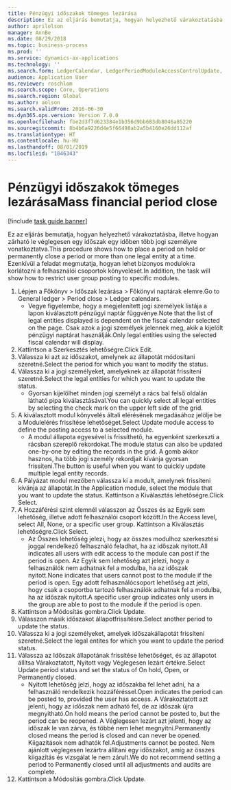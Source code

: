 ```yaml
---
title: Pénzügyi időszakok tömeges lezárása
description: Ez az eljárás bemutatja, hogyan helyezhető várakoztatásba, illetve hogyan zárható le véglegesen egy időszak egy időben több jogi személyre vonatkoztatva.
author: aprilolson
manager: AnnBe
ms.date: 08/29/2018
ms.topic: business-process
ms.prod: ''
ms.service: dynamics-ax-applications
ms.technology: ''
ms.search.form: LedgerCalendar, LedgerPeriodModuleAccessControlUpdate, SysLookupPicklist, LedgerFiscalCalendarPeriodStatus
audience: Application User
ms.reviewer: roschlom
ms.search.scope: Core, Operations
ms.search.region: Global
ms.author: aolson
ms.search.validFrom: 2016-06-30
ms.dyn365.ops.version: Version 7.0.0
ms.openlocfilehash: fbe2d3f7d623384e1b356d9bb683db8046a85220
ms.sourcegitcommit: 8b4b6a9226d4e5f66498ab2a5b4160e26dd112af
ms.translationtype: HT
ms.contentlocale: hu-HU
ms.lasthandoff: 08/01/2019
ms.locfileid: "1846343"
---
```

# <a name="mass-financial-period-close"></a><span data-ttu-id="e0282-103">Pénzügyi időszakok tömeges lezárása</span><span class="sxs-lookup"><span data-stu-id="e0282-103">Mass financial period close</span></span>

[!include [task guide banner](../../includes/task-guide-banner.md)]

<span data-ttu-id="e0282-104">Ez az eljárás bemutatja, hogyan helyezhető várakoztatásba, illetve hogyan zárható le véglegesen egy időszak egy időben több jogi személyre vonatkoztatva.</span><span class="sxs-lookup"><span data-stu-id="e0282-104">This procedure shows how to place a period on hold or permanently close a period or more than one legal entity at a time.</span></span> <span data-ttu-id="e0282-105">Ezenkívül a feladat megmutatja, hogyan lehet bizonyos modulokra korlátozni a felhasználói csoportok könyvelését.</span><span class="sxs-lookup"><span data-stu-id="e0282-105">In addition, the task will show how to restrict user group posting to specific modules.</span></span>

1. <span data-ttu-id="e0282-106">Lépjen a Főkönyv > Időszak lezárása > Főkönyvi naptárak elemre.</span><span class="sxs-lookup"><span data-stu-id="e0282-106">Go to General ledger > Period close > Ledger calendars.</span></span>
    * <span data-ttu-id="e0282-107">Vegye figyelembe, hogy a megjelenített jogi személyek listája a lapon kiválasztott pénzügyi naptár függvénye.</span><span class="sxs-lookup"><span data-stu-id="e0282-107">Note that the list of legal entities displayed is dependent on the fiscal calendar selected on the page.</span></span> <span data-ttu-id="e0282-108">Csak azok a jogi személyek jelennek meg, akik a kijelölt pénzügyi naptárat használják.</span><span class="sxs-lookup"><span data-stu-id="e0282-108">Only legal entities using the selected fiscal calendar will display.</span></span>  
2. <span data-ttu-id="e0282-109">Kattintson a Szerkesztés lehetőségre.</span><span class="sxs-lookup"><span data-stu-id="e0282-109">Click Edit.</span></span>
3. <span data-ttu-id="e0282-110">Válassza ki azt az időszakot, amelynek az állapotát módosítani szeretné.</span><span class="sxs-lookup"><span data-stu-id="e0282-110">Select the period for which you want to modify the status.</span></span>
4. <span data-ttu-id="e0282-111">Válassza ki a jogi személyeket, amelyeknek az állapotát frissíteni szeretné.</span><span class="sxs-lookup"><span data-stu-id="e0282-111">Select the legal entities for which you want to update the status.</span></span>
    * <span data-ttu-id="e0282-112">Gyorsan kijelölhet minden jogi személyt a rács bal felső oldalán látható pipa kiválasztásával.</span><span class="sxs-lookup"><span data-stu-id="e0282-112">You can quickly select all legal entities  by selecting the check mark on the upper left side of the grid.</span></span>  
5. <span data-ttu-id="e0282-113">A kiválasztott modul könyvelés általi elérésének megadásához jelölje be a Modulelérés frissítése lehetőséget.</span><span class="sxs-lookup"><span data-stu-id="e0282-113">Select Update module access to define the posting access to a selected module.</span></span>
    * <span data-ttu-id="e0282-114">A modul állapota egyesével is frissíthető, ha egyenként szerkeszti a rácsban szereplő rekordokat.</span><span class="sxs-lookup"><span data-stu-id="e0282-114">The module status can also be updated one-by-one by editing the records in the grid.</span></span> <span data-ttu-id="e0282-115">A gomb akkor hasznos, ha több jogi személy rekordjait kívánja gyorsan frissíteni.</span><span class="sxs-lookup"><span data-stu-id="e0282-115">The button is useful when you want to quickly update multiple legal entity records.</span></span>  
6. <span data-ttu-id="e0282-116">A Pályázat modul mezőben válassza ki a modult, amelynek frissíteni kívánja az állapotát.</span><span class="sxs-lookup"><span data-stu-id="e0282-116">In the Application module, select the module that you want to update the status.</span></span> <span data-ttu-id="e0282-117">Kattintson a Kiválasztás lehetőségre.</span><span class="sxs-lookup"><span data-stu-id="e0282-117">Click Select.</span></span>
7. <span data-ttu-id="e0282-118">A Hozzáférési szint elemnél válasszon az Összes és az Egyik sem lehetőség, illetve adott felhasználói csoport között.</span><span class="sxs-lookup"><span data-stu-id="e0282-118">In the Access level, select All, None, or a specific user group.</span></span> <span data-ttu-id="e0282-119">Kattintson a Kiválasztás lehetőségre.</span><span class="sxs-lookup"><span data-stu-id="e0282-119">Click Select.</span></span>
    * <span data-ttu-id="e0282-120">Az Összes lehetőség jelezi, hogy az összes modulhoz szerkesztési joggal rendelkező felhasználó feladhat, ha az időszak nyitott.</span><span class="sxs-lookup"><span data-stu-id="e0282-120">All indicates all users with edit access to the module can post if the period is open.</span></span> <span data-ttu-id="e0282-121">Az Egyik sem lehetőség azt jelezi, hogy a felhasználók nem adhatnak fel a modulba, ha az időszak nyitott.</span><span class="sxs-lookup"><span data-stu-id="e0282-121">None indicates that users cannot post to the module if the period is open.</span></span> <span data-ttu-id="e0282-122">Egy adott felhasználócsoport lehetőség azt jelzi, hogy csak a csoportba tartozó felhasználók adhatnak fel a modulba, ha az időszak nyitott.</span><span class="sxs-lookup"><span data-stu-id="e0282-122">A specific user group indicates only users in the group are able to post to the module if the period is open.</span></span>  
8. <span data-ttu-id="e0282-123">Kattintson a Módosítás gombra.</span><span class="sxs-lookup"><span data-stu-id="e0282-123">Click Update.</span></span>
9. <span data-ttu-id="e0282-124">Válasszon másik időszakot állapotfrissítésre.</span><span class="sxs-lookup"><span data-stu-id="e0282-124">Select another period to update the status.</span></span>
10. <span data-ttu-id="e0282-125">Válassza ki a jogi személyeket, amelyek időszakállapotát frissíteni szeretné.</span><span class="sxs-lookup"><span data-stu-id="e0282-125">Select the legal entites for which you want to update the period status.</span></span>
11. <span data-ttu-id="e0282-126">Válassza az Időszak állapotának frissítése lehetőséget, és az állapotot állítsa Várakoztatott, Nyitott vagy Véglegesen lezárt értékre.</span><span class="sxs-lookup"><span data-stu-id="e0282-126">Select Update period status and set the status of On hold, Open, or Permanently closed.</span></span>
    * <span data-ttu-id="e0282-127">Nyitott lehetőség jelzi, hogy az időszakba fel lehet adni, ha a felhasználó rendelkezik hozzáféréssel.</span><span class="sxs-lookup"><span data-stu-id="e0282-127">Open indicates the period can be posted to, provided the user has access.</span></span> <span data-ttu-id="e0282-128">A Várakoztatott azt jelenti, hogy az időszak nem adható fel, de az időszak újra megnyitható.</span><span class="sxs-lookup"><span data-stu-id="e0282-128">On hold means the period cannot be posted to, but the period can be reopened.</span></span> <span data-ttu-id="e0282-129">A Véglegesen lezárt azt jelenti, hogy az időszak le van zárva, és többé nem lehet megnyitni.</span><span class="sxs-lookup"><span data-stu-id="e0282-129">Permanently closed means the period is closed and can never be opened.</span></span> <span data-ttu-id="e0282-130">Kiigazítások nem adhatók fel.</span><span class="sxs-lookup"><span data-stu-id="e0282-130">Adjustments cannot be posted.</span></span> <span data-ttu-id="e0282-131">Nem ajánlott véglegesen lezártra állítani egy időszakot, amíg az összes kiigazítás és vizsgálat le nem zárult.</span><span class="sxs-lookup"><span data-stu-id="e0282-131">We do not recommend setting a period to Permanently closed until all adjustments and audits are complete.</span></span>  
12. <span data-ttu-id="e0282-132">Kattintson a Módosítás gombra.</span><span class="sxs-lookup"><span data-stu-id="e0282-132">Click Update.</span></span>

